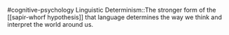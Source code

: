 #cognitive-psychology 
Linguistic Determinism::The stronger form of the  [[sapir-whorf hypothesis]] that language determines the way we think and interpret the world around us.
<!--SR:!2024-04-17,8,250-->